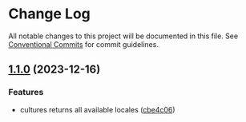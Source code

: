 # Change Log

All notable changes to this project will be documented in this file.
See [Conventional Commits](https://conventionalcommits.org) for commit guidelines.

## [1.1.0](https://github.com/zthun/clocks/compare/v1.0.1...v1.1.0) (2023-12-16)


### Features

* cultures returns all available locales ([cbe4c06](https://github.com/zthun/clocks/commit/cbe4c067757a9c449151b86a008be3661879d9fe))
